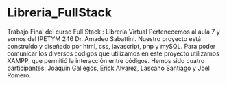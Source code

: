 # Libreria_FullStack
Trabajo Final del curso Full Stack :   Librería Virtual
Pertenecemos al aula 7 y somos del IPETYM 246 Dr. Amadeo Sabattini.
Nuestro proyecto está construído y diseñado por html, css, javascript, php y mySQL. Para poder comunicar los diversos códigos que utilizamos en este proyecto utilizamos XAMPP, que permitió la interacción entre códigos.
Hemos sido cuatro participantes: Joaquin Gallegos, Erick Alvarez, Lascano Santiago y Joel Romero.
